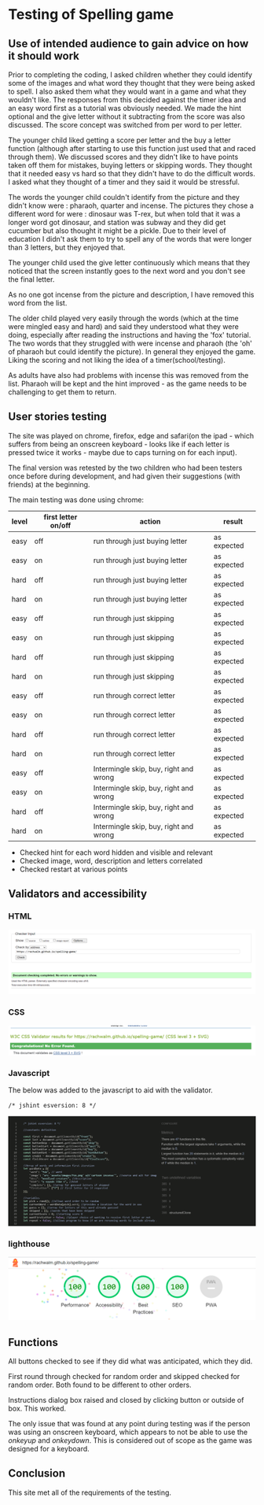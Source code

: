 # Testing of Spelling game

## Use of intended audience to gain advice on how it should work

Prior to completing the coding, I asked children whether they could identify some of the images and what word they thought that they were being asked to spell. I also asked them what they would want in a game and what they wouldn't like. The responses from this decided against the timer idea and an easy word first as a tutorial was obviously needed. We made the hint optional and the give letter without it subtracting from the score was also discussed. The score concept was switched from per word to per letter.

The younger child liked getting a score per letter and the buy a letter function (although after starting to use this function just used that and raced through them). We discussed scores and they didn't like to have points taken off them for mistakes, buying letters or skipping words. They thought that it needed easy vs hard so that they didn't have to do the difficult words. I asked what they thought of a timer and they said it would be stressful.

The words the younger child couldn't identify from the picture and they didn't know were : pharaoh, quarter and incense. The pictures they chose a different word for were : dinosaur was T-rex, but when told that it was a longer word got dinosaur, and station was subway and they did get cucumber but also thought it might be a pickle. Due to their level of education I didn't ask them to try to spell any of the words that were longer than 3 letters, but they enjoyed that.

The younger child used the give letter continuously which means that they noticed that the screen instantly goes to the next word and you don't see the final letter.

As no one got incense from the picture and description, I have removed this word from the list.

The older child played very easily through the words (which at the time were mingled easy and hard) and said they understood what they were doing, especially after reading the instructions and having the 'fox' tutorial. The two words that they struggled with were incense and pharaoh (the 'oh' of pharaoh but could identify the picture). In general they enjoyed the game. Liking the scoring and not liking the idea of a timer(school/testing).

As adults have also had problems with incense this was removed from the list. Pharaoh will be kept and the hint improved - as the game needs to be challenging to get them to return.

## User stories testing

The site was played on chrome, firefox, edge and safari(on the ipad - which suffers from being an onscreen keyboard - looks like if each letter is pressed twice it works - maybe due to caps turning on for each input).

The final version was retested by the two children who had been testers once before during development, and had given their suggestions (with friends) at the beginning.

The main testing was done using chrome:

|level|first letter on/off|action|result|
|---|---|---|---|
|easy|off|run through just buying letter|as expected|
|easy|on|run through just buying letter|as expected|
|hard|off|run through just buying letter|as expected|
|hard|on|run through just buying letter|as expected|
|easy|off|run through just skipping|as expected|
|easy|on|run through just skipping|as expected|
|hard|off|run through just skipping|as expected|
|hard|on|run through just skipping|as expected|
|easy|off|run through correct letter|as expected|
|easy|on|run through correct letter|as expected|
|hard|off|run through correct letter|as expected|
|hard|on|run through correct letter|as expected|
|easy|off|Intermingle skip, buy, right and wrong|as expected|
|easy|on|Intermingle skip, buy, right and wrong|as expected|
|hard|off|Intermingle skip, buy, right and wrong|as expected|
|hard|on|Intermingle skip, buy, right and wrong|as expected|


- Checked hint for each word hidden and visible and relevant
- Checked image, word, description and letters correlated
- Checked restart at various points

## Validators and accessibility

### HTML

![html](documents/html.png)

### CSS

![css](documents/CSS.png)

### Javascript

The below was added to the javascript to aid with the validator.

```JS
/* jshint esversion: 8 */
```

![javascript](documents/javascript.png)

### lighthouse

![lighthouse](documents/lighthouse.png)


## Functions

All buttons checked to see if they did what was anticipated, which they did.

First round through checked for random order and skipped checked for random order. Both found to be different to other orders.

Instructions dialog box raised and closed by clicking button or outside of box. This worked.

The only issue that was found at any point during testing was if the person was using an onscreen keyboard, which appears to not be able to use the *onkeyup* and *onkeydown*. This is considered out of scope as the game was designed for a keyboard.

## Conclusion

This site met all of the requirements of the testing.